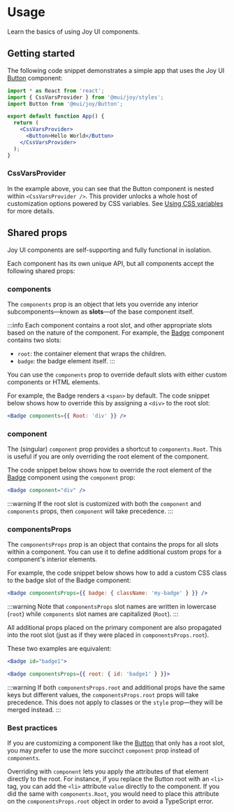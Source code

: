 # Usage

<p class="description">Learn the basics of using Joy UI components.</p>

## Getting started

The following code snippet demonstrates a simple app that uses the Joy UI [Button](/joy-ui/react-button/) component:

```jsx
import * as React from 'react';
import { CssVarsProvider } from '@mui/joy/styles';
import Button from '@mui/joy/Button';

export default function App() {
  return (
    <CssVarsProvider>
      <Button>Hello World</Button>
    </CssVarsProvider>
  );
}
```

### CssVarsProvider

In the example above, you can see that the Button component is nested within `<CssVarsProvider />`.
This provider unlocks a whole host of customization options powered by CSS variables.
See [Using CSS variables](/joy-ui/customization/using-css-variables/) for more details.

## Shared props

Joy UI components are self-supporting and fully functional in isolation.

Each component has its own unique API, but all components accept the following shared props:

### components

The `components` prop is an object that lets you override any interior subcomponents—known as **slots**—of the base component itself.

:::info
Each component contains a root slot, and other appropriate slots based on the nature of the component.
For example, the [Badge](/joy-ui/react-badge/) component contains two slots:

- `root`: the container element that wraps the children.
- `badge`: the badge element itself.
  :::

You can use the `components` prop to override default slots with either custom components or HTML elements.

For example, the Badge renders a `<span>` by default.
The code snippet below shows how to override this by assigning a `<div>` to the root slot:

```jsx
<Badge components={{ Root: 'div' }} />
```

### component

The (singular) `component` prop provides a shortcut to `components.Root`.
This is useful if you are only overriding the root element of the component.

The code snippet below shows how to override the root element of the [Badge](/joy-ui/react-badge/) component using the `component` prop:

```jsx
<Badge component="div" />
```

:::warning
If the root slot is customized with both the `component` and `components` props, then `component` will take precedence.
:::

### componentsProps

The `componentsProps` prop is an object that contains the props for all slots within a component.
You can use it to define additional custom props for a component's interior elements.

For example, the code snippet below shows how to add a custom CSS class to the badge slot of the Badge component:

```jsx
<Badge componentsProps={{ badge: { className: 'my-badge' } }} />
```

:::warning
Note that `componentsProps` slot names are written in lowercase (`root`) while `components` slot names are capitalized (`Root`).
:::

All additional props placed on the primary component are also propagated into the root slot (just as if they were placed in `componentsProps.root`).

These two examples are equivalent:

```jsx
<Badge id="badge1">
```

```jsx
<Badge componentsProps={{ root: { id: 'badge1' } }}>
```

:::warning
If both `componentsProps.root` and additional props have the same keys but different values, the `componentsProps.root` props will take precedence.
This does not apply to classes or the `style` prop—they will be merged instead.
:::

### Best practices

If you are customizing a component like the [Button](/joy-ui/react-button/) that only has a root slot, you may prefer to use the more succinct `component` prop instead of `components`.

Overriding with `component` lets you apply the attributes of that element directly to the root.
For instance, if you replace the Button root with an `<li>` tag, you can add the `<li>` attribute `value` directly to the component.
If you did the same with `components.Root`, you would need to place this attribute on the `componentsProps.root` object in order to avoid a TypeScript error.
